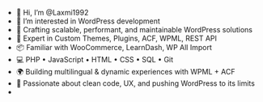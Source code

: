 - 👋 Hi, I’m @Laxmi1992
- 👀 I’m interested in WordPress development
- 🔧 Crafting scalable, performant, and maintainable WordPress solutions
- 🧩 Expert in Custom Themes, Plugins, ACF, WPML, REST API
- 📦 Familiar with WooCommerce, LearnDash, WP All Import
- 💻 PHP • JavaScript • HTML • CSS • SQL • Git
- 🌍 Building multilingual & dynamic experiences with WPML + ACF
- 🚀 Passionate about clean code, UX, and pushing WordPress to its limits
- 

<!---
Laxmi1992/Laxmi1992 is a ✨ special ✨ repository because its `README.md` (this file) appears on your GitHub profile.
You can click the Preview link to take a look at your changes.
--->
